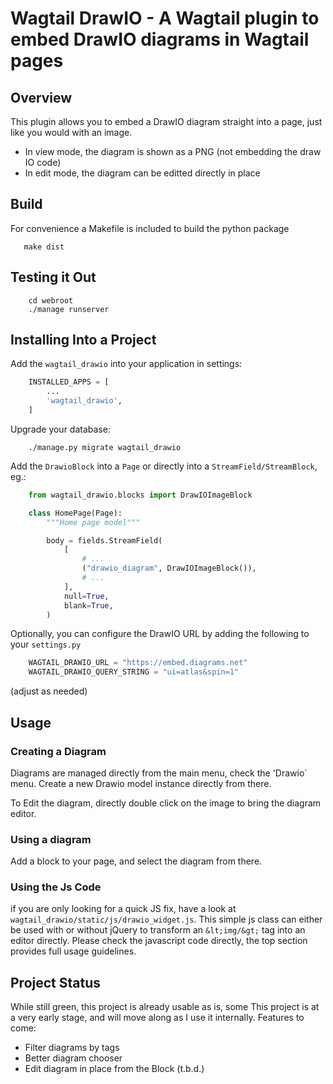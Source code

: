 # Wagtail DrawIO - A Wagtail plugin to embed DrawIO diagrams in Wagtail pages

## Overview

This plugin allows you to embed a DrawIO diagram straight into a page, just like you would with an image.

- In view mode, the diagram is shown as a PNG (not embedding the draw IO code)
- In edit mode, the diagram can be editted directly in place

## Build

For convenience a Makefile is included to build the python package

```
   make dist
```

## Testing it Out

```
    cd webroot
    ./manage runserver
```

## Installing Into a Project

Add the `wagtail_drawio` into your application in settings:

```python
    INSTALLED_APPS = [
        ...
        'wagtail_drawio',
    ]
```

Upgrade your database:

```shell
    ./manage.py migrate wagtail_drawio
```

Add the `DrawioBlock` into a `Page` or directly into a `StreamField/StreamBlock`, eg.:

```python
    from wagtail_drawio.blocks import DrawIOImageBlock

    class HomePage(Page):
        """Home page model"""

        body = fields.StreamField(
            [
                # ...
                ("drawio_diagram", DrawIOImageBlock()),
                # ...
            ],
            null=True,
            blank=True,
        )

```

Optionally, you can configure the DrawIO URL by adding the following to your `settings.py`

```python
    WAGTAIL_DRAWIO_URL = "https://embed.diagrams.net"
    WAGTAIL_DRAWIO_QUERY_STRING = "ui=atlas&spin=1"
```

(adjust as needed)

## Usage

### Creating a Diagram

Diagrams are managed directly from the main menu, check the 'Drawio` menu. Create a new Drawio model instance directly from there.

To Edit the diagram, directly double click on the image to bring the diagram editor.

### Using a diagram

Add a block to your page, and select the diagram from there.

### Using the Js Code

if you are only looking for a quick JS fix, have a look at `wagtail_drawio/static/js/drawio_widget.js`. This simple js class
can either be used with or without jQuery to transform an `&lt;img/&gt;` tag into an editor directly. Please check the
javascript code directly, the top section provides full usage guidelines.


## Project Status

While still green, this project is already usable as is, some
This project is at a very early stage, and will move along as I use it internally. Features to come:

* Filter diagrams by tags
* Better diagram chooser
* Edit diagram in place from the Block (t.b.d.)
